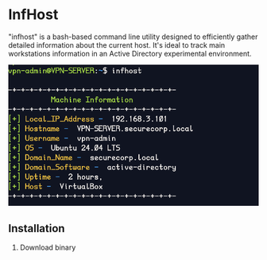 # InfHost

"infhost" is a bash-based command line utility designed to efficiently gather detailed information about the current host. It's ideal to track main workstations information in an Active Directory experimental environment.


![infHost](https://github.com/birdm4nw/InfHost/blob/main/images/infhost-1.png)

## Installation
1. Download binary 
